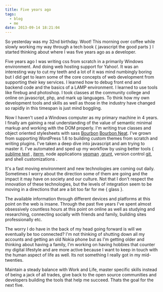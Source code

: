 ```yaml
---
title: Five years ago
tags:
  - blog
  - me
date: 2013-09-14 18:21:04
---
```


So yesterday was my 32nd birthday. Woot! This morning over coffee while slowly working my way through a tech book { javascript the good parts } I started thinking about where I was five years ago as a developer.

Five years ago I was writing css from scratch in a primarily Windows environment. And doing web hosting support for Yahoo!. It was an interesting way to cut my teeth and a lot of it was mind numbingly boring but I did get to learn some of the core concepts of web development from supporting their key services. I learned how to debug front end and backend code and the basics of a LAMP environment. I learned to use tools like firebug and photoshop. I took classes at the community college and online on javascript, php, and mark up languages. To think how my own development tools and skills as well as those in the industry have changed so rapidly in this timespan is just mind boggling.

Now I haven't used a Windows computer as my primary machine in 4 years. I finally am gaining a real understanding of the value of semantic minimal markup and working with the DOM properly. I'm writing true classes and object oriented stylesheets with sass [Bourbon](http://bourbon.io) [Bourbon Neat](http://neat.bourbon.io). I've grown from supporting WordPress 1.6 to building custom themes from scratch and writing plugins. I've taken a deep dive into javascript and am trying to master it. I've automated and sped up my workflow by using better tools { [sublime text](http://www.sublimetext.com/) , [iterm](http://www.iterm2.com/#/section/home), node applications [yeoman](http://yeoman.io/) ,[grunt](http://gruntjs.com/), version control [git](http://git-scm.org), and shell customizations .

It's a fast moving environment and new technologies are coming out daily. Sometimes I worry about the direction some of them are going and the impact it may have on society and our culture. Not that I don't respect the innovation of these technologies, but the levels of integration seem to be moving in a directions that are a bit too far for me { glass }.

The available information through different devices and platforms at this point on the web is insane. Through the past five years I've spent almost obsessively countless hours at this point on online as well as studying and researching, connecting socially with friends and family, building sites professionally etc.

The worry I do have in the back of my head going forward is will we eventually be too connected? I'm not thinking of shutting down all my accounts and getting an old Nokia phone but as I'm getting older and thinking about having a family, I'm working on having hobbies that counter my digital lifestyle and are more active because I want to keep in touch with the human aspect of life as well. Its not something I really got in my mid-twenties.

Maintain a steady balance with Work and Life, master specific skills instead of being a jack of all trades, give back to the open source communities and developers building the tools that help me succeed. Thats the goal for the next five.
